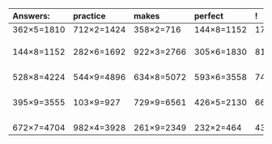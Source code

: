 | Answers: | practice | makes | perfect | ! |
| :--- | :--- | :--- | :--- | :--- |
| 362×5=1810 | 712×2=1424 | 358×2=716 | 144×8=1152 | 176×4=704 | 
|   |   |   |   |   | 
|   |   |   |   |   | 
|   |   |   |   |   | 
| 144×8=1152 | 282×6=1692 | 922×3=2766 | 305×6=1830 | 811×8=6488 | 
|   |   |   |   |   | 
|   |   |   |   |   | 
|   |   |   |   |   | 
|   |   |   |   |   | 
| 528×8=4224 | 544×9=4896 | 634×8=5072 | 593×6=3558 | 748×8=5984 | 
|   |   |   |   |   | 
|   |   |   |   |   | 
|   |   |   |   |   | 
|   |   |   |   |   | 
| 395×9=3555 | 103×9=927 | 729×9=6561 | 426×5=2130 | 660×9=5940 | 
|   |   |   |   |   | 
|   |   |   |   |   | 
|   |   |   |   |   | 
|   |   |   |   |   | 
| 672×7=4704 | 982×4=3928 | 261×9=2349 | 232×2=464 | 438×8=3504 | 
